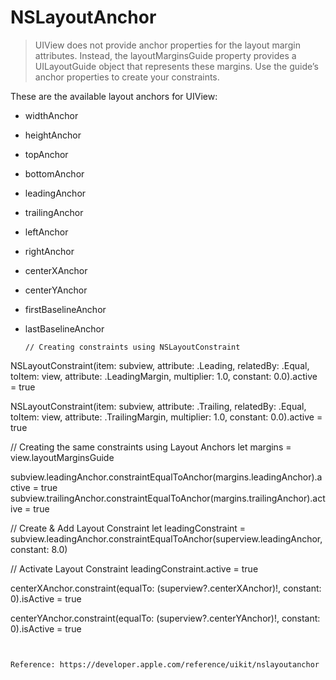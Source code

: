 # NSLayoutAnchor

> UIView does not provide anchor properties for the layout margin attributes. Instead, the layoutMarginsGuide property provides a UILayoutGuide object that represents these margins. Use the guide’s anchor properties to create your constraints.

These are the available layout anchors for UIView:

* widthAnchor
* heightAnchor
* topAnchor
* bottomAnchor
* leadingAnchor
* trailingAnchor
* leftAnchor
* rightAnchor
* centerXAnchor
* centerYAnchor
* firstBaselineAnchor
* lastBaselineAnchor


   ```
   // Creating constraints using NSLayoutConstraint
NSLayoutConstraint(item: subview,
                   attribute: .Leading,
                   relatedBy: .Equal,
                   toItem: view,
                   attribute: .LeadingMargin,
                   multiplier: 1.0,
                   constant: 0.0).active = true

NSLayoutConstraint(item: subview,
                   attribute: .Trailing,
                   relatedBy: .Equal,
                   toItem: view,
                   attribute: .TrailingMargin,
                   multiplier: 1.0,
                   constant: 0.0).active = true


// Creating the same constraints using Layout Anchors
let margins = view.layoutMarginsGuide

subview.leadingAnchor.constraintEqualToAnchor(margins.leadingAnchor).active = true
subview.trailingAnchor.constraintEqualToAnchor(margins.trailingAnchor).active = true

// Create & Add Layout Constraint
let leadingConstraint = subview.leadingAnchor.constraintEqualToAnchor(superview.leadingAnchor, constant: 8.0)

// Activate Layout Constraint
leadingConstraint.active = true

centerXAnchor.constraint(equalTo: (superview?.centerXAnchor)!, constant: 0).isActive = true

centerYAnchor.constraint(equalTo: (superview?.centerYAnchor)!, constant: 0).isActive = true
```


Reference: https://developer.apple.com/reference/uikit/nslayoutanchor
